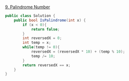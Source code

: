 [9. Palindrome Number](https://leetcode.com/problems/palindrome-number)

```cs
public class Solution {
    public bool IsPalindrome(int x) {
        if (x < 0){
            return false;
        }
        int reversedX = 0;
        int temp = x;
        while(temp != 0){
            reversedX = (reversedX * 10) + (temp % 10);
            temp /= 10;
        }
        return reversedX == x;
    }
}

```